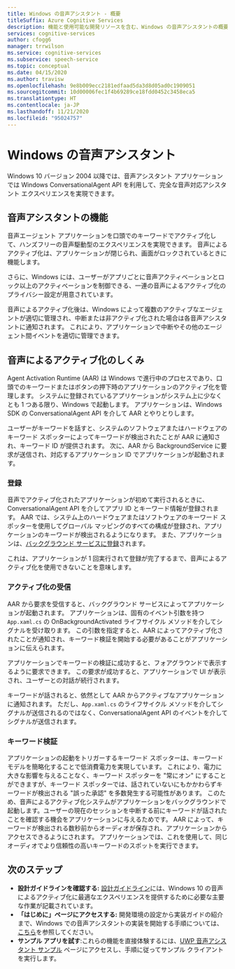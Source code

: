 ```yaml
---
title: Windows の音声アシスタント - 概要
titleSuffix: Azure Cognitive Services
description: 機能と使用可能な開発リソースを含む、Windows の音声アシスタントの概要。
services: cognitive-services
author: cfogg6
manager: trrwilson
ms.service: cognitive-services
ms.subservice: speech-service
ms.topic: conceptual
ms.date: 04/15/2020
ms.author: travisw
ms.openlocfilehash: 9e8b009ecc2181edfaad5da3d8d05ad0c1909051
ms.sourcegitcommit: 10d00006fec1f4b69289ce18fdd0452c3458eca5
ms.translationtype: HT
ms.contentlocale: ja-JP
ms.lasthandoff: 11/21/2020
ms.locfileid: "95024757"
---
```

# <a name="voice-assistants-on-windows"></a>Windows の音声アシスタント

Windows 10 バージョン 2004 以降では、音声アシスタント アプリケーションでは Windows ConversationalAgent API を利用して、完全な音声対応アシスタント エクスペリエンスを実現できます。

## <a name="voice-assistant-features"></a>音声アシスタントの機能

音声エージェント アプリケーションを口頭でのキーワードでアクティブ化して、ハンズフリーの音声駆動型のエクスペリエンスを実現できます。 音声によるアクティブ化は、アプリケーションが閉じられ、画面がロックされているときに機能します。

さらに、Windows には、ユーザーがアプリごとに音声アクティベーションとロック以上のアクティベーションを制御できる、一連の音声によるアクティブ化のプライバシー設定が用意されています。

音声によるアクティブ化後は、Windows によって複数のアクティブなエージェントが適切に管理され、中断または非アクティブ化された場合は各音声アシスタントに通知されます。 これにより、アプリケーションで中断やその他のエージェント間イベントを適切に管理できます。

## <a name="how-does-voice-activation-work"></a>音声によるアクティブ化のしくみ

Agent Activation Runtime (AAR) は Windows で進行中のプロセスであり、口頭でのキーワードまたはボタンの押下時のアプリケーションのアクティブ化を管理します。 システムに登録されているアプリケーションがシステム上に少なくとも 1 つある限り、Windows で起動します。 アプリケーションは、Windows SDK の ConversationalAgent API を介して AAR とやりとりします。

ユーザーがキーワードを話すと、システムのソフトウェアまたはハードウェアのキーワード スポッターによってキーワードが検出されたことが AAR に通知され、キーワード ID が提供されます。 次に、AAR から BackgroundService に要求が送信され、対応するアプリケーション ID でアプリケーションが起動されます。

### <a name="registration"></a>登録

音声でアクティブ化されたアプリケーションが初めて実行されるときに、ConversationalAgent API を介してアプリ ID とキーワード情報が登録されます。 AAR では、システム上のハードウェアまたはソフトウェアのキーワード スポッターを使用してグローバル マッピングのすべての構成が登録され、アプリケーションのキーワードが検出されるようになります。 また、アプリケーションは、[バックグラウンド サービスに登録](/windows/uwp/launch-resume/register-a-background-task)されます。

これは、アプリケーションが 1 回実行されて登録が完了するまで、音声によるアクティブ化を使用できないことを意味します。

### <a name="receiving-an-activation"></a>アクティブ化の受信

AAR から要求を受信すると、バックグラウンド サービスによってアプリケーションが起動されます。 アプリケーションは、固有のイベント引数を持つ `App.xaml.cs` の OnBackgroundActivated ライフサイクル メソッドを介してシグナルを受け取ります。 この引数を指定すると、AAR によってアクティブ化されたことが通知され、キーワード検証を開始する必要があることがアプリケーションに伝えられます。

アプリケーションでキーワードの検証に成功すると、フォアグラウンドで表示するように要求できます。 この要求が成功すると、アプリケーションで UI が表示され、ユーザーとの対話が続行されます。

キーワードが話されると、依然として AAR からアクティブなアプリケーションに通知されます。 ただし、`App.xaml.cs` のライフサイクル メソッドを介してシグナルが送信されるのではなく、ConversationalAgent API のイベントを介してシグナルが送信されます。

### <a name="keyword-verification"></a>キーワード検証

アプリケーションの起動をトリガーするキーワード スポッターは、キーワード モデルを簡略化することで低消費電力を実現しています。 これにより、電力に大きな影響を与えることなく、キーワード スポッターを "常にオン" にすることができますが、キーワード スポッターでは、話されていないにもかかわらずキーワードが検出される "誤った承認" を多数発生する可能性があります。 このため、音声によるアクティブ化システムがアプリケーションをバックグラウンドで起動します。ユーザーの現在のセッションを中断する前にキーワードが話されたことを確認する機会をアプリケーションに与えるためです。 AAR によって、キーワードが検出される数秒前からオーディオが保存され、アプリケーションからアクセスできるようにされます。 アプリケーションでは、これを使用して、同じオーディオでより信頼性の高いキーワードのスポットを実行できます。

## <a name="next-steps"></a>次のステップ

- **設計ガイドラインを確認する:** [設計ガイドライン](windows-voice-assistants-best-practices.md)には、Windows 10 の音声によるアクティブ化に最適なエクスペリエンスを提供するために必要な主要な作業が記載されています。
- **「はじめに」ページにアクセスする:** 開発環境の設定から実装ガイドの紹介まで、Windows での音声アシスタントの実装を開始する手順については、[こちら](how-to-windows-voice-assistants-get-started.md)を参照してください。
- **サンプル アプリを試す**:これらの機能を直接体験するには、[UWP 音声アシスタント サンプル](windows-voice-assistants-faq.md#the-uwp-voice-assistant-sample) ページにアクセスし、手順に従ってサンプル クライアントを実行します。